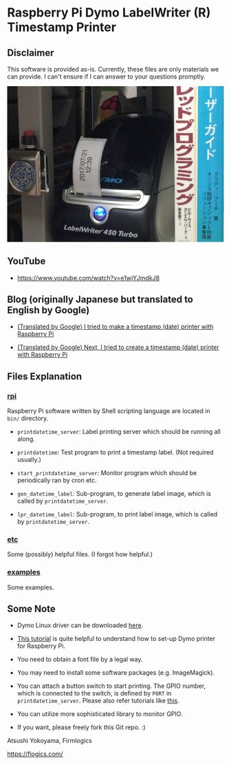# Raspberry Pi Dymo LabelWriter (R) Timestamp Printer

## Disclaimer

This software is provided as-is.  Currently, these files are only
materials we can provide.  I can't ensure if I can answer to your
questions promptly.

![image](images/image.jpg)

## YouTube

- https://www.youtube.com/watch?v=e1wjYJmdkJ8

## Blog (originally Japanese but translated to English by Google)

- [(Translated by Google) I tried to make a timestamp (date) printer with Raspberry Pi](https://translate.google.com/translate?hl=en&sl=auto&tl=en&u=https%3A%2F%2Fflogics.com%2Fwp%2Fja%2F2017%2F07%2Fraspberry-pi-%25E3%2581%25A7%25E3%2580%2581%25E3%2582%25BF%25E3%2582%25A4%25E3%2583%25A0%25E3%2582%25B9%25E3%2582%25BF%25E3%2583%25B3%25E3%2583%2597%25EF%25BC%2588%25E6%2597%25A5%25E4%25BB%2598%25EF%25BC%2589%25E3%2583%2597%25E3%2583%25AA%25E3%2583%25B3%25E3%2582%25BF%25E3%2582%2592%25E4%25BD%259C%25E3%2581%25A3%2F)

- [(Translated by Google) Next, I tried to create a timestamp (date) printer with Raspberry Pi](https://translate.google.com/translate?hl=en&sl=auto&tl=en&u=https%3A%2F%2Fflogics.com%2Fwp%2Fja%2F2017%2F07%2F%25e7%25b6%259a%25e3%2583%25bbraspberry-pi-%25e3%2581%25a7%25e3%2580%2581%25e3%2582%25bf%25e3%2582%25a4%25e3%2583%25a0%25e3%2582%25b9%25e3%2582%25bf%25e3%2583%25b3%25e3%2583%2597%25ef%25bc%2588%25e6%2597%25a5%25e4%25bb%2598%25ef%25bc%2589%25e3%2583%2597%25e3%2583%25aa%25e3%2583%25b3%25e3%2582%25bf%25e3%2582%2592%2F)

## Files Explanation

### [rpi](./rpi)

Raspberry Pi software written by Shell scripting language are located
in ```bin/``` directory.

- ```printdatetime_server```: Label printing server which should be
  running all along.
  
- ```printdatetime```: Test program to print a timestamp label.  (Not
  required usually.)
  
- ```start_printdatetime_server```: Monitor program which should be
  periodically ran by cron etc.
  
- ```gen_datetime_label```: Sub-program, to generate label image,
  which is called by ```printdatetime_server```.

- ```lpr_datetime_label```: Sub-program, to print label image, which
  is called by ```printdatetime_server```.

### [etc](./etc)

Some (possibly) helpful files.  (I forgot how helpful.)

### [examples](./examples)

Some examples.

## Some Note

- Dymo Linux driver can be downloaded
  [here](http://www.dymo.com/en-US/dymo-label-sdk-and-cups-drivers-for-linux-dymo-label-sdk-cups-linux-p--1).

- [This tutorial](http://www.penguintutor.com/linux/printing-cups) is
  quite helpful to understand how to set-up Dymo printer for Raspberry
  Pi.

- You need to obtain a font file by a legal way.

- You may need to install some software packages (e.g. ImageMagick).

- You can attach a button switch to start printing.  The GPIO number,
  which is connected to the switch, is defined by ```PORT``` in
  ```printdatetime_server```.  Please also refer tutorials like
  [this](https://sites.google.com/site/semilleroadt/raspberry-pi-tutorials/gpio).

- You can utilize more sophisticated library to monitor GPIO.

- If you want, please freely fork this Git repo. :)

Atsushi Yokoyama, Firmlogics

https://flogics.com/
